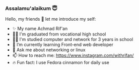 ### Assalamu'alaikum 😇
Hello, my friends 👋
let me introduce my self:
- ✨ My name Achmad Rif'an
- 👨‍🎓 I'm graduated from vocational high school
- 👨‍💻 I'm studied computer and network for 3 years in school
- 🌱 I’m currently learning Front-end web developer
- 💬 Ask me about networking or linux
- 📫 How to reach me: https://www.instagram.com/withrifan/
- 🔥 Fun fact: I use Fedora cinnamon for daily use
